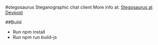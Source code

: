 #stegosaurus
Steganographic chat client
More info at: [Stegosaurus at Devpost](http://devpost.com/software/stegosaurus?ref_content=existing_user_added_to_software_team&ref_feature=portfolio&ref_medium=email&utm_campaign=software&utm_content=added_to_software_team&utm_medium=email&utm_source=transactional#app-team)

##Build
- Run npm install
- Run npm run build-js

